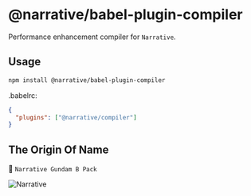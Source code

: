 # @narrative/babel-plugin-compiler

Performance enhancement compiler for `Narrative`.

## Usage

```bash
npm install @narrative/babel-plugin-compiler
```

.babelrc:

```json
{
  "plugins": ["@narrative/compiler"]
}
```

## The Origin Of Name

🤖 `Narrative Gundam B Pack`

<img src="https://raw.githubusercontent.com/joe-sky/narrative/master/public/images/narrative-gundam-b-pack.jpg" alt="Narrative">
